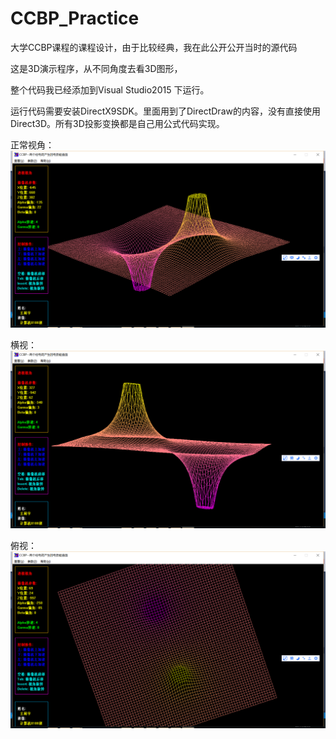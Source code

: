 # CCBP_Practice
大学CCBP课程的课程设计，由于比较经典，我在此公开公开当时的源代码

这是3D演示程序，从不同角度去看3D图形，

整个代码我已经添加到Visual Studio2015 下运行。

运行代码需要安装DirectX9SDK。里面用到了DirectDraw的内容，没有直接使用Direct3D。所有3D投影变换都是自己用公式代码实现。

正常视角：
![正常视角](images/1.png)

横视：
![横视](images/2.png)

俯视：
![俯视](images/3.png)

